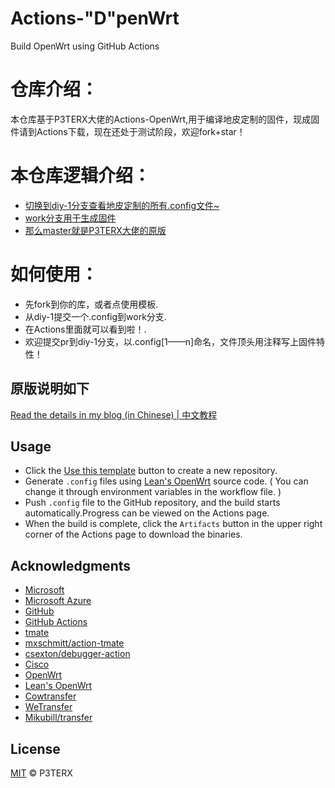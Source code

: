 # Actions-"D"penWrt

Build OpenWrt using GitHub Actions

# 仓库介绍：

  本仓库基于P3TERX大佬的Actions-OpenWrt,用于编译地皮定制的固件，现成固件请到Actions下载，现在还处于测试阶段，欢迎fork+star！
  
# 本仓库逻辑介绍：
  
  - [切换到diy-1分支查看地皮定制的所有.config文件~](https://github.com/DefiedParty/Actions-DpenWrt/tree/diy-1)
  - [work分支用于生成固件](https://github.com/DefiedParty/Actions-DpenWrt/tree/work)
  - [那么master就是P3TERX大佬的原版](https://github.com/DefiedParty/Actions-DpenWrt/)

# 如何使用：
  - 先fork到你的库，或者点使用模板.
  - 从diy-1提交一个.config到work分支.
  - 在Actions里面就可以看到啦！.
  - 欢迎提交pr到diy-1分支，以.config[1——n]命名，文件顶头用注释写上固件特性！
  
## 原版说明如下

[Read the details in my blog (in Chinese) | 中文教程](https://p3terx.com/archives/build-openwrt-with-github-actions.html)

## Usage

- Click the [Use this template](https://github.com/P3TERX/Actions-OpenWrt/generate) button to create a new repository.
- Generate `.config` files using [Lean's OpenWrt](https://github.com/coolsnowwolf/lede) source code. ( You can change it through environment variables in the workflow file. )
- Push `.config` file to the GitHub repository, and the build starts automatically.Progress can be viewed on the Actions page.
- When the build is complete, click the `Artifacts` button in the upper right corner of the Actions page to download the binaries.

## Acknowledgments

- [Microsoft](https://www.microsoft.com)
- [Microsoft Azure](https://azure.microsoft.com)
- [GitHub](https://github.com)
- [GitHub Actions](https://github.com/features/actions)
- [tmate](https://github.com/tmate-io/tmate)
- [mxschmitt/action-tmate](https://github.com/mxschmitt/action-tmate)
- [csexton/debugger-action](https://github.com/csexton/debugger-action)
- [Cisco](https://www.cisco.com/)
- [OpenWrt](https://github.com/openwrt/openwrt)
- [Lean's OpenWrt](https://github.com/coolsnowwolf/lede)
- [Cowtransfer](https://cowtransfer.com)
- [WeTransfer](https://wetransfer.com/)
- [Mikubill/transfer](https://github.com/Mikubill/transfer)

## License

[MIT](https://github.com/P3TERX/Actions-OpenWrt/blob/master/LICENSE) © P3TERX
